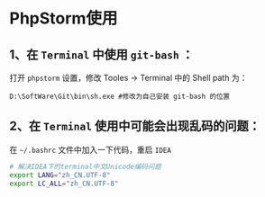 # PhpStorm使用

## 1、在 `Terminal` 中使用 `git-bash` ：

打开 `phpstorm` 设置，修改 Tooles -> Terminal 中的 Shell path 为：

```shell
D:\SoftWare\Git\bin\sh.exe #修改为自己安装 git-bash 的位置
```



## 2、在 `Terminal` 使用中可能会出现乱码的问题：

在 `~/.bashrc` 文件中加入一下代码，重启 `IDEA` 

```bash
# 解决IDEA下的terminal中文Unicode编码问题
export LANG="zh_CN.UTF-8"
export LC_ALL="zh_CN.UTF-8"
```

